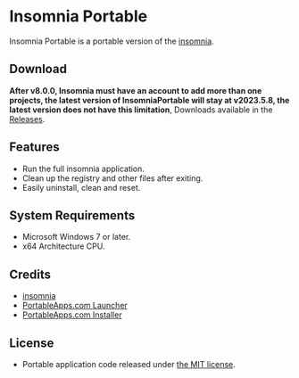 # Insomnia Portable
Insomnia Portable is a portable version of the [insomnia](https://github.com/Kong/insomnia/releases).

## Download
**After v8.0.0, Insomnia must have an account to add more than one projects, the latest version of InsomniaPortable will stay at v2023.5.8, the latest version does not have this limitation**, Downloads available in the [Releases](https://github.com/gek64/InsomniaPortable/releases).

## Features
* Run the full insomnia application.
* Clean up the registry and other files after exiting.
* Easily uninstall, clean and reset.

## System Requirements
* Microsoft Windows 7 or later.
* x64 Architecture CPU.

## Credits
* [insomnia](https://insomnia.rest/products/insomnia)
* [PortableApps.com Launcher](https://portableapps.com/apps/development/portableapps.com_launcher)
* [PortableApps.com Installer](https://portableapps.com/apps/development/portableapps.com_installer)

## License
* Portable application code released under [the MIT license](https://github.com/gek64/InsomniaPortable/raw/main/LICENSE).
